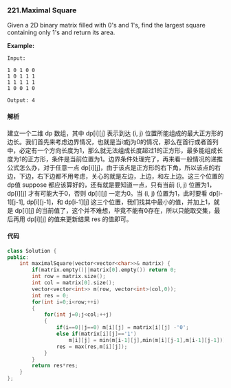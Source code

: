 ### 221.Maximal Square

Given a 2D binary matrix filled with 0's and 1's, find the largest square containing only 1's and return its area.

**Example:**

```
Input: 

1 0 1 0 0
1 0 1 1 1
1 1 1 1 1
1 0 0 1 0

Output: 4

```

#### 解析

建立一个二维 dp 数组，其中 dp[i][j] 表示到达 (i, j) 位置所能组成的最大正方形的边长。我们首先来考虑边界情况，也就是当i或j为0的情况，那么在首行或者首列中，必定有一个方向长度为1，那么就无法组成长度超过1的正方形，最多能组成长度为1的正方形，条件是当前位置为1。边界条件处理完了，再来看一般情况的递推公式怎么办，对于任意一点 dp[i][j]，由于该点是正方形的右下角，所以该点的右边，下边，右下边都不用考虑，关心的就是左边，上边，和左上边。这三个位置的dp值 suppose 都应该算好的，还有就是要知道一点，只有当前 (i, j) 位置为1，dp[i][j] 才有可能大于0，否则 dp[i][j] 一定为0。当 (i, j) 位置为1，此时要看 dp[i-1][j-1], dp[i][j-1]，和 dp[i-1][j] 这三个位置，我们找其中最小的值，并加上1，就是 dp[i][j] 的当前值了，这个并不难想，毕竟不能有0存在，所以只能取交集，最后再用 dp[i][j] 的值来更新结果 res 的值即可。

#### 代码

```C++
class Solution {
public:
    int maximalSquare(vector<vector<char>>& matrix) {
        if(matrix.empty()||matrix[0].empty()) return 0;
        int row = matrix.size();
        int col = matrix[0].size();
        vector<vector<int>> m(row, vector<int>(col,0));
        int res = 0;
        for(int i=0;i<row;++i)
        {
            for(int j=0;j<col;++j)
            {
                if(i==0||j==0) m[i][j] = matrix[i][j] -'0';
                else if(matrix[i][j]=='1')
                    m[i][j] = min(m[i-1][j],min(m[i][j-1],m[i-1][j-1]))+1;
                res = max(res,m[i][j]);
            }
        }
        return res*res;
    }
};
```

